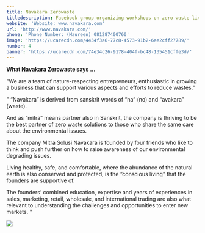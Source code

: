 ```yaml
---
title: Navakara Zerowaste
titledescription: Facebook group organizing workshops on zero waste living
website: 'Website: www.navakara.com'
url: 'http://www.navakara.com/'
phone: 'Phone Number: (Maureen) 081287400760'
image: 'https://ucarecdn.com/4434f3a6-77c8-4573-91b2-6ae2cff27789/'
number: 4
banner: 'https://ucarecdn.com/74e34c26-9178-404f-bc48-135451cffe3d/'
---
```

**What Navakara Zerowaste says ...**

"We are a team of nature-respecting entrepreneurs, enthusiastic in growing a business that can support various aspects and efforts to reduce wastes."

" “Navakara” is derived from sanskrit words of “na” (no) and “avakara” (waste).

And as “mitra” means partner also in Sanskrit, the company is thriving to be the best partner of zero waste solutions to those who share the same care about the environmental issues.

The company Mitra Solusi Navakara is founded by four friends who like to think and push further on how to raise awareness of our environmental degrading issues.

Living healthy, safe, and comfortable, where the abundance of the natural earth is also conserved and protected, is the “conscious living” that the founders are supportive of.

The founders’ combined education, expertise and years of experiences in sales, marketing, retail, wholesale, and international trading are also what relevant to understanding the challenges and opportunities to enter new markets. "

![](https://ucarecdn.com/eae259cd-7157-4bc3-8f2c-9e90e86ef59e/)
